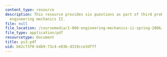 ```yaml
---
content_type: resource
description: This resource provides six questions as part of third problem set for
  engineering mechanics II.
file: null
file_location: /coursemedia/1-060-engineering-mechanics-ii-spring-2006/b62c73f0b4b973c4e03bd319cce3dfff_ps3.pdf
file_type: application/pdf
resourcetype: Document
title: ps3.pdf
uid: b62c73f0-b4b9-73c4-e03b-d319cce3dfff
---
```

